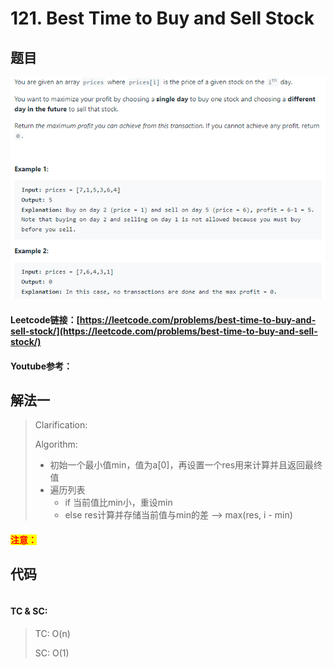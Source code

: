 # 121. Best Time to Buy and Sell Stock

## 题目

![](<../../.gitbook/assets/image (103) (2).png>)

#### Leetcode链接：[https://leetcode.com/problems/best-time-to-buy-and-sell-stock/](https://leetcode.com/problems/best-time-to-buy-and-sell-stock/)

#### Youtube参考：

## 解法一

> Clarification:&#x20;
>
> Algorithm:&#x20;
>
> * 初始一个最小值min，值为a\[0]，再设置一个res用来计算并且返回最终值
> * 遍历列表
>   * if 当前值比min小，重设min
>   * else res计算并存储当前值与min的差 --> max(res, i - min)

#### <mark style="color:red;">注意：</mark>

## 代码

```java
```

#### TC & SC:&#x20;

> TC: O(n)
>
> SC: O(1)

